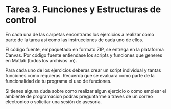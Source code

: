 # Tarea 3. Funciones y Estructuras de control

En cada una de las carpetas encontraras los ejercicios a realizar como parte de la tarea asi como las instrucciones de cada uno de ellos.

El código fuente, empaquetado en formato ZIP, se entrega en la plataforma Canvas. Por código fuente entiendase los scripts y funciones que generes en Matlab (todos los archivos .m).

Para cada uno de los ejercicios deberas crear un script individual y tantas funciones como requieras. Recuerda que se evaluara como parte de la funcionalidad de tu programa el uso de funciones.

Si tienes alguna duda sobre como realizar algun ejercicio o como emplear el ambiente de programacion podras preguntarme a traves de un correo electronico o solicitar una sesión de asesoria.
